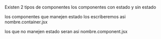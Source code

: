 Existen 2 tipos de componentes los componentes con estado y sin estado


los componentes que manejen estado los escriberemos asi
nombre.container.jsx

los que no manejen estado seran asi
nombre.component.jsx